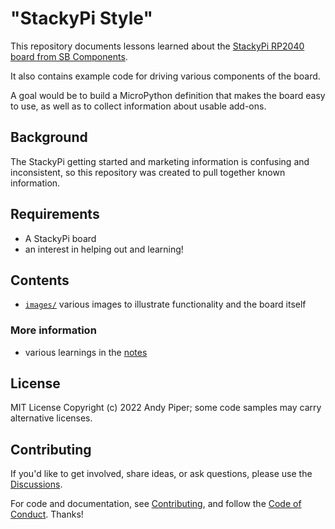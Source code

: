 # "StackyPi Style"

This repository documents lessons learned about the [StackyPi RP2040 board from SB Components](https://shop.sb-components.co.uk/products/stackypi?_pos=1&_sid=7ecd982d7&_ss=r).

It also contains example code for driving various components of the board.

A goal would be to build a MicroPython definition that makes the board easy to use, as well as to collect information about usable add-ons.

## Background

The StackyPi getting started and marketing information is confusing and inconsistent, so this repository was created to pull together known information.

## Requirements

- A StackyPi board
- an interest in helping out and learning!

## Contents

- [`images/`](./images) various images to illustrate functionality and the board itself

### More information

- various learnings in the [notes](./notes.md)

## License

MIT License Copyright (c) 2022 Andy Piper; some code samples may carry alternative licenses.

## Contributing

If you'd like to get involved, share ideas, or ask questions, please use the [Discussions](https://github.com/andypiper/stackypi-style/discussions).

For code and documentation, see [Contributing](./CONTRIBUTING.md), and follow the [Code of Conduct](.github/CODE_OF_CONDUCT.md). Thanks!
